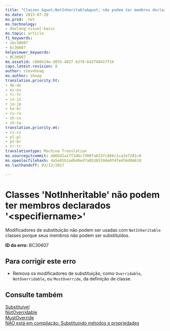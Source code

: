 ```yaml
---
title: "Classes &quot;NotInheritable&quot; não podem ter membros declarados &quot;&lt;specifiername&gt;&quot; | Documentos do Microsoft"
ms.date: 2015-07-20
ms.prod: .net
ms.technology:
- devlang-visual-basic
ms.topic: article
f1_keywords:
- vbc30607
- bc30607
helpviewer_keywords:
- BC30607
ms.assetid: c800e24e-d055-402f-b378-6d2f4041ff16
caps.latest.revision: 8
author: stevehoag
ms.author: shoag
translation.priority.ht:
- de-de
- es-es
- fr-fr
- it-it
- ja-jp
- ko-kr
- ru-ru
- zh-cn
- zh-tw
translation.priority.mt:
- cs-cz
- pl-pl
- pt-br
- tr-tr
translationtype: Machine Translation
ms.sourcegitcommit: a06bd2a17f1d6c7308fa6337c866c1ca2e7281c0
ms.openlocfilehash: da5e85b1adb40ed7a0536559de0f4fe456d06610
ms.lasthandoff: 03/13/2017

---
```

# <a name="39notinheritable39-classes-cannot-have-members-declared-39ltspecifiernamegt39"></a>Classes 'NotInheritable' não podem ter membros declarados '&lt;specifiername&gt;'
Modificadores de substituição não podem ser usadas com `NotInheritable` classes porque seus membros não podem ser substituídos.  
  
 **ID do erro:** BC30607  
  
## <a name="to-correct-this-error"></a>Para corrigir este erro  
  
-   Remova os modificadores de substituição, como `Overridable`, `NotOverridable`, ou `MustOverride`, da definição de classe.  
  
## <a name="see-also"></a>Consulte também  
 [Substituível](../../visual-basic/language-reference/modifiers/overridable.md)   
 [NotOverridable](../../visual-basic/language-reference/modifiers/notoverridable.md)   
 [MustOverride](../../visual-basic/language-reference/modifiers/mustoverride.md)   
 [NÃO está em compilação: Substituindo métodos e propriedades](http://msdn.microsoft.com/en-us/2167e8f5-1225-4b13-9ebd-02591ba90213)
